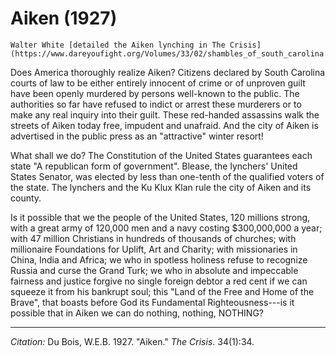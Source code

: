 <!--
title:   Aiken
author:  Du Bois, W.E.B.
journal: The Crisis
year:    1927
volume:  34
issue:   1
pages:   34
-->
# Aiken (1927)

```{margin}
Walter White [detailed the Aiken lynching in The Crisis](https://www.dareyoufight.org/Volumes/33/02/shambles_of_south_carolina.html).
```

Does America thoroughly realize Aiken? Citizens declared by South Carolina courts of law to be either entirely innocent of crime or of unproven guilt have been openly murdered by persons well-known to the public. The authorities so far have refused to indict or arrest these murderers or to make any real inquiry into their guilt. These red-handed assassins walk the streets of Aiken today free, impudent and unafraid. And the city of Aiken is advertised in the public press as an "attractive" winter resort!

What shall we do? The Constitution of the United States guarantees each state "A republican form of government". Blease, the lynchers' United States Senator, was elected by less than one-tenth of the qualified voters of the state. The lynchers and the Ku Klux Klan rule the city of Aiken and its county.

Is it possible that we the people of the United States, 120 millions strong, with a great army of 120,000 men and a navy costing $300,000,000 a year; with 47 million Christians in hundreds of thousands of churches; with millionaire Foundations for Uplift, Art and Charity; with missionaries in China, India and Africa; we who in spotless holiness refuse to recognize Russia and curse the Grand Turk; we who in absolute and impeccable fairness and justice forgive no single foreign debtor a red cent if we can squeeze it from his bankrupt soul; this "Land of the Free and Home of the Brave", that boasts before God its Fundamental Righteousness---is it possible that in Aiken we can do nothing, nothing, NOTHING?

_________________
*Citation:* Du Bois, W.E.B. 1927. "Aiken." *The Crisis*. 34(1):34.